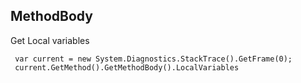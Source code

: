 ## MethodBody

Get Local variables
``` charp
 var current = new System.Diagnostics.StackTrace().GetFrame(0);
 current.GetMethod().GetMethodBody().LocalVariables
```
